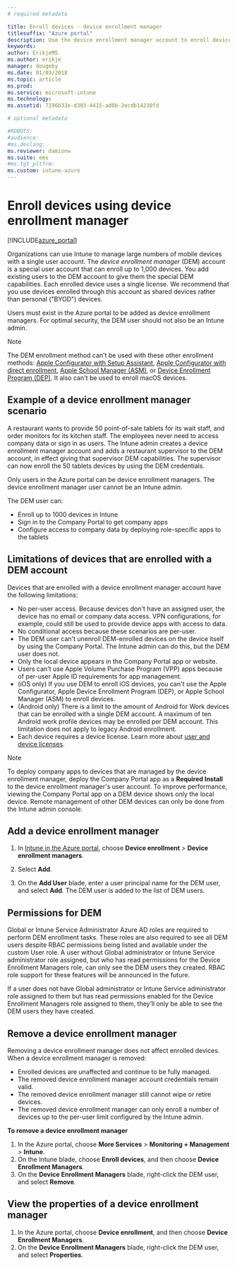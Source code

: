 ```yaml
---
# required metadata

title: Enroll devices - device enrollment manager
titlesuffix: "Azure portal"
description: Use the device enrollment manager account to enroll devices in Intune. "
keywords:
author: ErikjeMS
ms.author: erikje
manager: dougeby
ms.date: 01/03/2018
ms.topic: article
ms.prod:
ms.service: microsoft-intune
ms.technology:
ms.assetid: 7196b33e-d303-4415-ad0b-2ecdb14230fd

# optional metadata

#ROBOTS:
#audience:
#ms.devlang:
ms.reviewer: damionw
ms.suite: ems
#ms.tgt_pltfrm:
ms.custom: intune-azure
---
```


# Enroll devices using device enrollment manager

[!INCLUDE[azure_portal](./includes/azure_portal.md)]

Organizations can use Intune to manage large numbers of mobile devices with a single user account. The *device enrollment manager* (DEM) account is a special user account that can enroll up to 1,000 devices. You add existing users to the DEM account to give them the special DEM capabilities. Each enrolled device uses a single license. We recommend that you use devices enrolled through this account as shared devices rather than personal ("BYOD") devices.  

Users must exist in the Azure portal to be added as device enrollment managers. For optimal security, the DEM user should not also be an Intune admin.

>[!NOTE]
>The DEM enrollment method can't be used with these other enrollment methods: [Apple Configurator with Setup Assistant](apple-configurator-setup-assistant-enroll-ios.md), [Apple Configurator with direct enrollment](apple-configurator-direct-enroll-ios.md), [Apple School Manager (ASM)](apple-school-manager-set-up-ios.md), or [Device Enrollment Program (DEP)](device-enrollment-program-enroll-ios.md). It also can't be used to enroll macOS devices.

## Example of a device enrollment manager scenario

A restaurant wants to provide 50 point-of-sale tablets for its wait staff, and order monitors for its kitchen staff. The employees never need to access company data or sign in as users. The Intune admin creates a device enrollment manager account and adds a restaurant supervisor to the DEM account, in effect giving that supervisor DEM capabilities. The supervisor can now enroll the 50 tablets devices by using the DEM credentials.

Only users in the Azure portal can be device enrollment managers. The device enrollment manager user cannot be an Intune admin.

The DEM user can:

-   Enroll up to 1000 devices in Intune
-   Sign in to the Company Portal to get company apps
-   Configure access to company data by deploying role-specific apps to the tablets

## Limitations of devices that are enrolled with a DEM account

Devices that are enrolled with a device enrollment manager account have the following limitations:

  - No per-user access. Because devices don't have an assigned user, the device has no email or company data access. VPN configurations, for example, could still be used to provide device apps with access to data.
  - No conditional access because these scenarios are per-user.
  - The DEM user can't unenroll DEM-enrolled devices on the device itself by using the Company Portal. The Intune admin can do this, but the DEM user does not.
  - Only the local device appears in the Company Portal app or website.
  - Users can't use Apple Volume Purchase Program (VPP) apps because of per-user Apple ID requirements for app management.
  - (iOS only) If you use DEM to enroll iOS devices, you can't use the Apple Configurator, Apple Device Enrollment Program (DEP), or Apple School Manager (ASM) to enroll devices.
  - (Android only) There is a limit to the amount of Android for Work devices that can be enrolled with a single DEM account. A maximum of ten Android work profile devices may be enrolled per DEM account. This limitation does not apply to legacy Android enrollment.
  - Each device requires a device license. Learn more about [user and device licenses](licenses-assign.md#how-user-and-device-licenses-affect-access-to-services).


> [!NOTE]
> To deploy company apps to devices that are managed by the device enrollment manager, deploy the Company Portal app as a **Required Install** to the device enrollment manager's user account.
> To improve performance, viewing the Company Portal app on a DEM device shows only the local device. Remote management of other DEM devices can only be done from the Intune admin console.


## Add a device enrollment manager

1.  In [Intune in the Azure portal](https://aka.ms/intuneportal), choose **Device enrollment** > **Device enrollment managers**.

2.  Select **Add**.

3.  On the **Add User** blade, enter a user principal name for the DEM user, and select **Add**. The DEM user is added to the list of DEM users.

## Permissions for DEM

Global or Intune Service Administrator Azure AD roles are required to perform DEM enrollment tasks. These roles are also required to see all DEM users despite RBAC permissions being listed and available under the custom User role. A user without Global administrator or Intune Service administrator role assigned, but who has read permissions for the Device Enrollment Managers role, can only see the DEM users they created. RBAC role support for these features will be announced in the future.

If a user does not have Global administrator or Intune Service administrator role assigned to them but has read permissions enabled for the Device Enrollment Managers role assigned to them, they’ll only be able to see the DEM users they have created.

## Remove a device enrollment manager

Removing a device enrollment manager does not affect enrolled devices. When a device enrollment manager is removed:

-   Enrolled devices are unaffected and continue to be fully managed.
-   The removed device enrollment manager account credentials remain valid.
-   The removed device enrollment manager still cannot wipe or retire devices.
-   The removed device enrollment manager can only enroll a number of devices up to the per-user limit configured by the Intune admin.

**To remove a device enrollment manager**

1. In the Azure portal, choose **More Services** > **Monitoring + Management** > **Intune**.
2. On the Intune blade, choose **Enroll devices**, and then choose **Device Enrollment Managers**.
3. On the **Device Enrollment Managers** blade, right-click the DEM user, and select **Remove**.

## View the properties of a device enrollment manager

1. In the Azure portal, choose **Device enrollment**, and then choose **Device Enrollment Managers**.
2. On the **Device Enrollment Managers** blade, right-click the DEM user, and select **Properties**.
